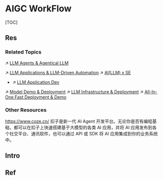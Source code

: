 # AIGC WorkFlow

[TOC]



## Res
### Related Topics
↗ [LLM Agents & Agentical LLM](../../Natural%20Language%20Processing%20(NLP)/🦑%20LLM%20(Large%20Language%20Model)/🚮%20LLM%20Applications%20&%20LLM-Driven%20Automation/🫣%20LLM%20Agents%20&%20Agentical%20LLM/LLM%20Agents%20&%20Agentical%20LLM.md)

↗ [LLM Applications & LLM-Driven Automation](../../Natural%20Language%20Processing%20(NLP)/🦑%20LLM%20(Large%20Language%20Model)/🚮%20LLM%20Applications%20&%20LLM-Driven%20Automation/LLM%20Applications%20&%20LLM-Driven%20Automation.md)
↗ [AI(LLM) x SE](../../../../Software%20Engineering/🤖%20AI(LLM)%20x%20SE/AI(LLM)%20x%20SE.md)
- ↗ [LLM Application Dev](../../../../Software%20Engineering/🤖%20AI(LLM)%20x%20SE/LLM%20Application%20Dev/LLM%20Application%20Dev.md)

↗ [Model Demo & Deployment](../../🏗️%20AI%20(Data)%20Infrastructure%20&%20Techniques%20Stack/Model%20Demo%20&%20Deployment/Model%20Demo%20&%20Deployment.md)
↗ [LLM Infrastructure & Deployment](../../Natural%20Language%20Processing%20(NLP)/🦑%20LLM%20(Large%20Language%20Model)/LLM%20Infrastructure%20&%20Deployment/LLM%20Infrastructure%20&%20Deployment.md)
↗ [All-In-One Fast Deployment & Demo](../../../../Software%20Engineering/☝️%20Application%20Software%20Engineering/🕸️%20Web%20Development%20&%20The%20Internet/Web%20Software%20Maintenance%20&%20Operations%20Management/🛬%20Web%20Software%20Deployment/All-In-One%20Fast%20Deployment%20&%20Demo/All-In-One%20Fast%20Deployment%20&%20Demo.md)


### Other Resources
https://www.coze.cn/
扣子是新一代 AI Agent 开发平台。无论你是否有编程基础，都可以在扣子上快速搭建基于大模型的各类 AI 应用，并将 AI 应用发布到各个社交平台、通讯软件，也可以通过 API 或 SDK 将 AI 应用集成到你的业务系统中。



## Intro



## Ref
